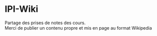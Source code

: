 # IPI-Wiki
Partage des prises de notes des cours.<br>
Merci de publier un contenu propre et mis en page au format Wikipedia
